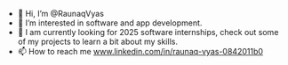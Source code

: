 - 👋 Hi, I’m @RaunaqVyas
- 👀 I’m interested in software and app development.
- 🌱 I am currently looking for 2025 software internships, check out some of my projects to learn a bit about my skills.
- 📫 How to reach me www.linkedin.com/in/raunaq-vyas-0842011b0

<!---
RaunaqVyas/RaunaqVyas is a ✨ special ✨ repository because its `README.md` (this file) appears on your GitHub profile.
You can click the Preview link to take a look at your changes.
--->
